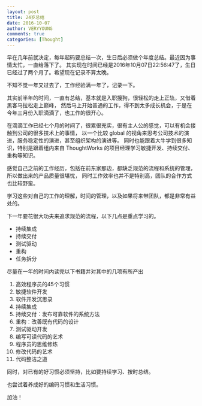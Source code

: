 ```yaml
---
layout: post
title: 24岁总结
date: 2016-10-07
author: VERYYOUNG
comments: true
categories: [Thought]
---
```


早在几年前就决定，每年起码要总结一次，生日后必须做个年度总结。最近因为事情太忙，一直给落下了。
其实现在时间已经是2016年10月07日22:56:47了，生日已经过了两个月了。希望现在记录不算太晚。

<!-- more -->

不知不觉一年又过去了，工作经验满一年了，记录一下。

其实前半年的时间，一直有总结，基本就是入职搜狗，很轻松的走上正轨，又借着黑客马拉松走上巅峰，
然后马上开始普通的工作，得不到太多成长机会，于是在今年三月份入职滴滴了，也工作的很开心。

在滴滴工作已经七个月的时间了，很累很充实，很有主人公的感觉，可以有机会接触到公司的很多技术上的事情，
以一个比较 global 的视角来思考公司技术的演进，服务稳定性的演进，甚至组织架构的演进等。
同时也能跟着大牛学到很多知识，特别是跟着组内来自 ThoughtWorks 的项目经理学习敏捷开发、持续交付、重构等知识。

感觉自己之前的工作经历，包括在前东家那边，都缺乏规范的流程和系统的管理，所以做出来的产品质量很堪忧，
同时工作效率也并不是特别高，团队的合作方式也比较野蛮。

学习这些对自己的工作的理解，时间的管理，以及如果将来带团队，都是非常有益处的。

下一年要花很大功夫来追求规范的流程，以下几点是重点学习的。

- 持续集成
- 持续交付
- 测试驱动
- 重构
- 任务拆分


尽量在一年的时间内读完以下书籍并对其中的几项有所产出

1.    高效程序员的45个习惯
2.    敏捷软件开发
3.    软件开发沉思录
4.    持续集成
5.    持续交付：发布可靠软件的系统方法
6.    重构：改善既有代码的设计
7.    测试驱动开发
8.    编写可读代码的艺术
9.    程序员的思维修炼
10.    修改代码的艺术
11.    代码整洁之道


同时，对已有的好习惯必须坚持，比如要持续学习、按时总结。

也尝试着养成好的编码习惯和生活习惯。

加油！











